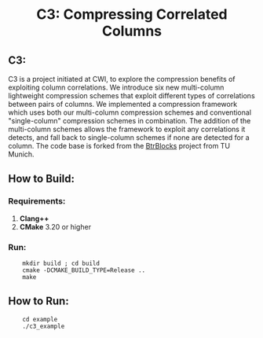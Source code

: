 # <div align="center"> C3: Compressing Correlated Columns</div>

## C3:
C3 is a project initiated at CWI, to explore the compression benefits of exploiting column correlations. We introduce six new multi-column lightweight compression schemes that exploit different types of correlations between pairs of columns. We implemented a compression framework which uses both our multi-column compression schemes and conventional "single-column" compression schemes in combination. The addition of the multi-column schemes allows the framework to exploit any correlations it detects, and fall back to single-column schemes if none are detected for a column. The code base is forked from the [BtrBlocks](https://github.com/maxi-k/btrblocks) project from TU Munich.

## How to Build:
### Requirements: 
1) __Clang++__
2) __CMake__ 3.20 or higher

### Run:

```shell
    mkdir build ; cd build
    cmake -DCMAKE_BUILD_TYPE=Release ..
    make
```

## How to Run:

```shell
    cd example
    ./c3_example
```